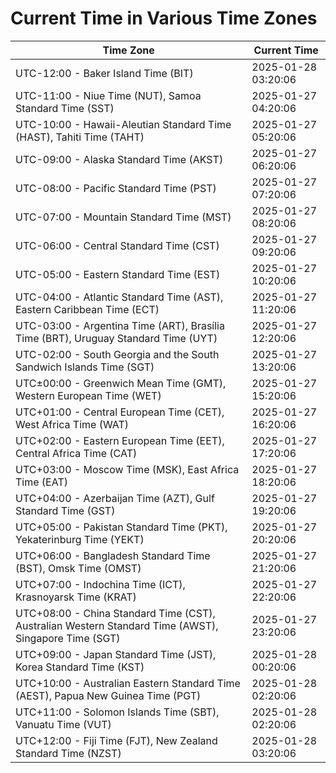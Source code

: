 # Current Time in Various Time Zones

| Time Zone | Current Time |
|-----------|--------------|
| UTC-12:00 - Baker Island Time (BIT) | 2025-01-28 03:20:06 |
| UTC-11:00 - Niue Time (NUT), Samoa Standard Time (SST) | 2025-01-27 04:20:06 |
| UTC-10:00 - Hawaii-Aleutian Standard Time (HAST), Tahiti Time (TAHT) | 2025-01-27 05:20:06 |
| UTC-09:00 - Alaska Standard Time (AKST) | 2025-01-27 06:20:06 |
| UTC-08:00 - Pacific Standard Time (PST) | 2025-01-27 07:20:06 |
| UTC-07:00 - Mountain Standard Time (MST) | 2025-01-27 08:20:06 |
| UTC-06:00 - Central Standard Time (CST) | 2025-01-27 09:20:06 |
| UTC-05:00 - Eastern Standard Time (EST) | 2025-01-27 10:20:06 |
| UTC-04:00 - Atlantic Standard Time (AST), Eastern Caribbean Time (ECT) | 2025-01-27 11:20:06 |
| UTC-03:00 - Argentina Time (ART), Brasília Time (BRT), Uruguay Standard Time (UYT) | 2025-01-27 12:20:06 |
| UTC-02:00 - South Georgia and the South Sandwich Islands Time (SGT) | 2025-01-27 13:20:06 |
| UTC±00:00 - Greenwich Mean Time (GMT), Western European Time (WET) | 2025-01-27 15:20:06 |
| UTC+01:00 - Central European Time (CET), West Africa Time (WAT) | 2025-01-27 16:20:06 |
| UTC+02:00 - Eastern European Time (EET), Central Africa Time (CAT) | 2025-01-27 17:20:06 |
| UTC+03:00 - Moscow Time (MSK), East Africa Time (EAT) | 2025-01-27 18:20:06 |
| UTC+04:00 - Azerbaijan Time (AZT), Gulf Standard Time (GST) | 2025-01-27 19:20:06 |
| UTC+05:00 - Pakistan Standard Time (PKT), Yekaterinburg Time (YEKT) | 2025-01-27 20:20:06 |
| UTC+06:00 - Bangladesh Standard Time (BST), Omsk Time (OMST) | 2025-01-27 21:20:06 |
| UTC+07:00 - Indochina Time (ICT), Krasnoyarsk Time (KRAT) | 2025-01-27 22:20:06 |
| UTC+08:00 - China Standard Time (CST), Australian Western Standard Time (AWST), Singapore Time (SGT) | 2025-01-27 23:20:06 |
| UTC+09:00 - Japan Standard Time (JST), Korea Standard Time (KST) | 2025-01-28 00:20:06 |
| UTC+10:00 - Australian Eastern Standard Time (AEST), Papua New Guinea Time (PGT) | 2025-01-28 02:20:06 |
| UTC+11:00 - Solomon Islands Time (SBT), Vanuatu Time (VUT) | 2025-01-28 02:20:06 |
| UTC+12:00 - Fiji Time (FJT), New Zealand Standard Time (NZST) | 2025-01-28 03:20:06 |
